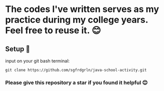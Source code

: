 <h1>The codes I've written serves as my practice during my college years. Feel free to reuse it. 😊</h1>

<h2>Setup 🔧</h2>

input on your git bash terminal:

```
git clone https://github.com/sgfrdgrln/java-school-activity.git
```

<h3>Please give this repository a star if you found it helpful 😊</h3>
